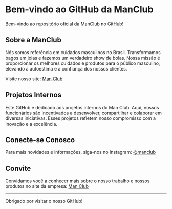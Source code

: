 # Bem-vindo ao GitHub da ManClub

Bem-vindo ao repositório oficial da ManClub no GitHub!

## Sobre a ManClub

Nós somos referência em cuidados masculinos no Brasil. Transformamos bagos em joias e fazemos um verdadeiro show de bolas. Nossa missão é proporcionar os melhores cuidados e produtos para o público masculino, elevando a autoestima e a confiança dos nossos clientes.

Visite nosso site: [Man Club](https://www.manclub.com.br/)

## Projetos Internos

Este GitHub é dedicado aos projetos internos do Man Club. Aqui, nossos funcionários são incentivados a desenvolver, compartilhar e colaborar em diversas iniciativas. Esses projetos refletem nosso compromisso com a inovação e a excelência.

## Conecte-se Conosco

Para mais novidades e informações, siga-nos no Instagram: [@manclub](https://www.instagram.com/mancluboficial)

## Convite

Convidamos você a conhecer mais sobre o nosso trabalho e nossos produtos no site da empresa: [Man Club](https://www.manclub.com.br/)

---

Obrigado por visitar o nosso GitHub!
